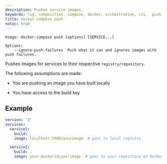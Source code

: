 ```yaml
---
description: Pushes service images.
keywords: fig, composition, compose, docker, orchestration, cli,  push
title: docker-compose push
notoc: true
---
```


```none
Usage: docker-compose push [options] [SERVICE...]

Options:
    --ignore-push-failures  Push what it can and ignores images with push failures.
```

Pushes images for services to their respective `registry/repository`.

The following assumptions are made:

- You are pushing an image you have built locally

- You have access to the build key

## Example

```yaml
version: '3'
services:
  service1:
    build: .
    image: localhost:5000/yourimage  # goes to local registry

  service2:
    build: .
    image: your-dockerid/yourimage  # goes to your repository on Docker Hub
```
